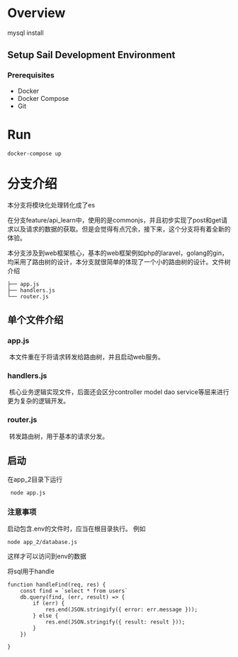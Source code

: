 # Overview

mysql install

## Setup Sail Development Environment

### Prerequisites

- Docker
- Docker Compose
- Git

# Run

```
docker-compose up
```

# 分支介绍

本分支将模块化处理转化成了es

​	在分支feature/api_learn中，使用的是commonjs，并且初步实现了post和get请求以及请求的数据的获取。但是会觉得有点冗余，接下来，这个分支将有着全新的体验。

​	本分支涉及到web框架核心，基本的web框架例如php的laravel，golang的gin，均采用了路由树的设计，本分支就很简单的体现了一个小的路由树的设计。
​	文件树介绍

```
├── app.js
├── handlers.js
└── router.js
```

## 单个文件介绍

### app.js

​	本文件重在于将请求转发给路由树，并且启动web服务。

### handlers.js

​	核心业务逻辑实现文件，后面还会区分controller model dao service等层来进行更为复杂的逻辑开发。

### router.js

​	转发路由树，用于基本的请求分发。

## 启动

在app_2目录下运行

```
 node app.js
```

### 注意事项

启动包含.env的文件时，应当在根目录执行。
例如

```
node app_2/database.js
```

这样才可以访问到env的数据

将sql用于handle

```
function handleFind(req, res) {
	const find = `select * from users`
	db.query(find, (err, result) => {
		if (err) {
			res.end(JSON.stringify({ error: err.message }));
		} else {
			res.end(JSON.stringify({ result: result }));
		}
	})
		
}

```

